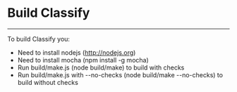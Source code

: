 Build Classify
======================================================

---

To build Classify you:

* Need to install nodejs (http://nodejs.org)
* Need to install mocha (npm install -g mocha)
* Run build/make.js (node build/make) to build with checks
* Run build/make.js with --no-checks (node build/make --no-checks) to build without checks